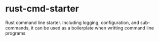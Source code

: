 # rust-cmd-starter
Rust command line starter.
Including logging, configuration, and sub-commands, it can be used as a boilerplate when writting command line programs
